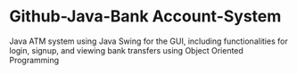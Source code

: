 # Github-Java-Bank Account-System
Java ATM system using Java Swing for the GUI, including functionalities for login, signup, and viewing bank transfers using Object Oriented Programming
